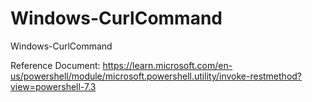 # Windows-CurlCommand
Windows-CurlCommand

Reference Document: https://learn.microsoft.com/en-us/powershell/module/microsoft.powershell.utility/invoke-restmethod?view=powershell-7.3
